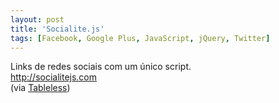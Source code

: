 ```yaml
---
layout: post
title: 'Socialite.js'
tags: [Facebook, Google Plus, JavaScript, jQuery, Twitter]
---
```


Links de redes sociais com um único script.<br>
<http://socialitejs.com><br>
(via [Tableless](http://tableless.com.br/novos-plugins-jquery-e-bibliotecas-javascript))
